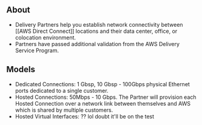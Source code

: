 
## About
- Delivery Partners help you establish network connectivity between [[AWS Direct Connect]] locations and their data center, office, or colocation environment.
- Partners have passed additional validation from the AWS Delivery Service Program.

## Models
- Dedicated Connections: 1 Gbsp, 10 Gbsp - 100Gbps physical Ethernet ports dedicated to a single customer.
- Hosted Connections: 50Mbps - 10 Gbps. The Partner will provision each Hosted Connection over a network link between themselves and AWS which is shared by multiple customers.
- Hosted Virtual Interfaces: ?? lol doubt it'll be on the test